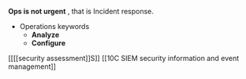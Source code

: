 **Ops is not urgent** , that is Incident response.
- Operations keywords 
	- **Analyze**
	- **Configure**


[[[[security assessment]]S]]
[[10C SIEM  security information and event management]]